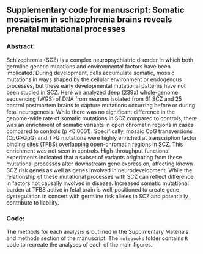 ## Supplementary code for manuscript: Somatic mosaicism in schizophrenia brains reveals prenatal mutational processes

### Abstract: 
Schizophrenia (SCZ) is a complex neuropsychiatric disorder in which both germline genetic mutations and environmental factors have been implicated. During development, cells accumulate somatic, mosaic mutations in ways shaped by the cellular environment or endogenous processes, but these early developmental mutational patterns have not been studied in SCZ. Here we analyzed deep (239x) whole-genome sequencing (WGS) of DNA from neurons isolated from 61 SCZ and 25 control postmortem brains to capture mutations occurring before or during fetal neurogenesis. While there was no significant difference in the genome-wide rate of somatic mutations in SCZ compared to controls, there was an enrichment of somatic variants in open chromatin regions in cases compared to controls (p <0.0001). Specifically, mosaic CpG transversions (CpG>GpG) and T>G mutations were highly enriched at transcription factor binding sites (TFBS) overlapping open-chromatin regions in SCZ. This enrichment was not seen in controls. High-throughput functional experiments indicated that a subset of variants originating from these mutational processes alter downstream gene expression, affecting known SCZ risk genes as well as genes involved in neurodevelopment. While the relationship of these mutational processes with SCZ can reflect difference in factors not causally involved in disease. Increased somatic mutational burden at TFBS active in fetal brain is well-positioned to create gene dysregulation in concert with germline risk alleles in SCZ and potentially contribute to liability. 

### Code:
The methods for each analysis is outlined in the Supplmentary Materials and methods section of the manuscript. The `notebooks` folder contains `R` code to recreate the analyses of each of the main figures. 